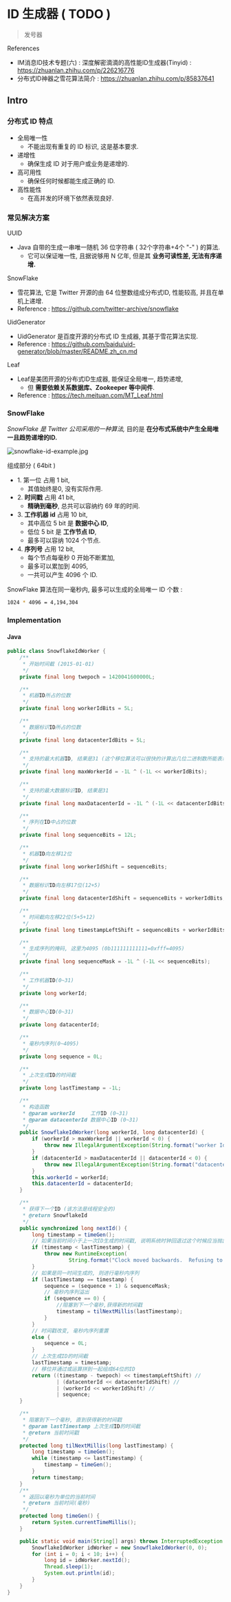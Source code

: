 # ID 生成器 ( TODO )

> 发号器

References

- IM消息ID技术专题(六) : 深度解密滴滴的高性能ID生成器(Tinyid) : https://zhuanlan.zhihu.com/p/226216776
- 分布式ID神器之雪花算法简介 : https://zhuanlan.zhihu.com/p/85837641

## Intro

### 分布式 ID 特点

- 全局唯一性
    - 不能出现有重复的 ID 标识, 这是基本要求.
- 递增性
    - 确保生成 ID 对于用户或业务是递增的.
- 高可用性
    - 确保任何时候都能生成正确的 ID.
- 高性能性
    - 在高并发的环境下依然表现良好.

### 常见解决方案

UUID

- Java 自带的生成一串唯一随机 36 位字符串 ( 32个字符串+4个 "-" ) 的算法.
    - 它可以保证唯一性, 且据说够用 N 亿年, 但是其 **业务可读性差, 无法有序递增.**

SnowFlake

- 雪花算法, 它是 Twitter 开源的由 64 位整数组成分布式ID, 性能较高, 并且在单机上递增.
- Reference : https://github.com/twitter-archive/snowflake

UidGenerator

- UidGenerator 是百度开源的分布式 ID 生成器, 其基于雪花算法实现.
- Reference : https://github.com/baidu/uid-generator/blob/master/README.zh_cn.md

Leaf

- Leaf是美团开源的分布式ID生成器, 能保证全局唯一, 趋势递增,
    - 但 **需要依赖关系数据库、Zookeeper 等中间件**.
- Reference : https://tech.meituan.com/MT_Leaf.html

### SnowFlake

_SnowFlake 是 Twitter 公司采用的一种算法,_ 目的是 **在分布式系统中产生全局唯一且趋势递增的ID.**

![snowflake-id-example.jpg](_images/snowflake-id-example.jpg)

组成部分 ( 64bit )

- 1\. 第一位 占用 1 bit,
    - 其值始终是0, 没有实际作用.
- 2\. **时间戳** 占用 41 bit,
    - **精确到毫秒**, 总共可以容纳约 69 年的时间.
- 3\. **工作机器 id** 占用 10 bit,
    - 其中高位 5 bit 是 **数据中心 ID**,
    - 低位 5 bit 是 **工作节点 ID**,
    - 最多可以容纳 1024 个节点.
- 4\. **序列号** 占用 12 bit,
    - 每个节点每毫秒 0 开始不断累加,
    - 最多可以累加到 4095,
    - 一共可以产生 4096 个 ID.

SnowFlake 算法在同一毫秒内, 最多可以生成的全局唯一 ID 个数 :

```bash
1024 * 4096 = 4,194,304
```

### Implementation

#### Java

```java
public class SnowflakeIdWorker {
    /**
     * 开始时间截 (2015-01-01)
     */
    private final long twepoch = 1420041600000L;

    /**
     * 机器ID所占的位数
     */
    private final long workerIdBits = 5L;

    /**
     * 数据标识ID所占的位数
     */
    private final long datacenterIdBits = 5L;

    /**
     * 支持的最大机器ID, 结果是31 (这个移位算法可以很快的计算出几位二进制数所能表示的最大十进制数)
     */
    private final long maxWorkerId = -1L ^ (-1L << workerIdBits);

    /**
     * 支持的最大数据标识ID, 结果是31
     */
    private final long maxDatacenterId = -1L ^ (-1L << datacenterIdBits);

    /**
     * 序列在ID中占的位数
     */
    private final long sequenceBits = 12L;

    /**
     * 机器ID向左移12位
     */
    private final long workerIdShift = sequenceBits;

    /**
     * 数据标识ID向左移17位(12+5)
     */
    private final long datacenterIdShift = sequenceBits + workerIdBits;

    /**
     * 时间截向左移22位(5+5+12)
     */
    private final long timestampLeftShift = sequenceBits + workerIdBits + datacenterIdBits;

    /**
     * 生成序列的掩码, 这里为4095 (0b111111111111=0xfff=4095)
     */
    private final long sequenceMask = -1L ^ (-1L << sequenceBits);

    /**
     * 工作机器ID(0~31)
     */
    private long workerId;

    /**
     * 数据中心ID(0~31)
     */
    private long datacenterId;

    /**
     * 毫秒内序列(0~4095)
     */
    private long sequence = 0L;

    /**
     * 上次生成ID的时间截
     */
    private long lastTimestamp = -1L;

    /**
     * 构造函数
     * @param workerId     工作ID (0~31)
     * @param datacenterId 数据中心ID (0~31)
     */
    public SnowflakeIdWorker(long workerId, long datacenterId) {
        if (workerId > maxWorkerId || workerId < 0) {
            throw new IllegalArgumentException(String.format("worker Id can't be greater than %d or less than 0", maxWorkerId));
        }
        if (datacenterId > maxDatacenterId || datacenterId < 0) {
            throw new IllegalArgumentException(String.format("datacenter Id can't be greater than %d or less than 0", maxDatacenterId));
        }
        this.workerId = workerId;
        this.datacenterId = datacenterId;
    }

    /**
     * 获得下一个ID (该方法是线程安全的)
     * @return SnowflakeId
     */
    public synchronized long nextId() {
        long timestamp = timeGen();
        // 如果当前时间小于上一次ID生成的时间戳, 说明系统时钟回退过这个时候应当抛出异常
        if (timestamp < lastTimestamp) {
            throw new RuntimeException(
                    String.format("Clock moved backwards.  Refusing to generate id for %d milliseconds", lastTimestamp - timestamp));
        }
        // 如果是同一时间生成的, 则进行毫秒内序列
        if (lastTimestamp == timestamp) {
            sequence = (sequence + 1) & sequenceMask;
            // 毫秒内序列溢出
            if (sequence == 0) {
                //阻塞到下一个毫秒,获得新的时间戳
                timestamp = tilNextMillis(lastTimestamp);
            }
        }
        // 时间戳改变, 毫秒内序列重置
        else {
            sequence = 0L;
        }
        // 上次生成ID的时间截
        lastTimestamp = timestamp;
        // 移位并通过或运算拼到一起组成64位的ID
        return ((timestamp - twepoch) << timestampLeftShift) //
                | (datacenterId << datacenterIdShift) //
                | (workerId << workerIdShift) //
                | sequence;
    }

    /**
     * 阻塞到下一个毫秒, 直到获得新的时间戳
     * @param lastTimestamp 上次生成ID的时间截
     * @return 当前时间戳
     */
    protected long tilNextMillis(long lastTimestamp) {
        long timestamp = timeGen();
        while (timestamp <= lastTimestamp) {
            timestamp = timeGen();
        }
        return timestamp;
    }
    /**
     * 返回以毫秒为单位的当前时间
     * @return 当前时间(毫秒)
     */
    protected long timeGen() {
        return System.currentTimeMillis();
    }

    public static void main(String[] args) throws InterruptedException {
        SnowflakeIdWorker idWorker = new SnowflakeIdWorker(0, 0);
        for (int i = 0; i < 10; i++) {
            long id = idWorker.nextId();
            Thread.sleep(1);
            System.out.println(id);
        }
    }
}
```
